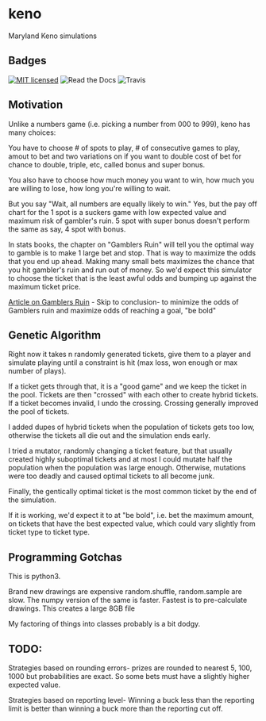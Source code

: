 # keno
Maryland Keno simulations

Badges
------
[![MIT licensed](https://img.shields.io/badge/license-MIT-blue.svg)](https://raw.githubusercontent.com/hyperium/hyper/master/LICENSE) ![Read the Docs](https://img.shields.io/readthedocs/pip.svg) ![Travis](https://img.shields.io/travis/USER/REPO.svg)


Motivation
----------
Unlike a numbers game (i.e. picking a number from 000 to 999), keno has many choices:

You have to choose # of spots to play, # of consecutive games to play, amout to bet and two variations on if you want to double cost of bet for chance to double, triple, etc, called bonus and super bonus.

You also have to choose how much money you want to win, how much you are willing to lose, how long you're willing to wait.

But you say "Wait, all numbers are equally likely to win." Yes, but the pay off chart for the 1 spot is a suckers game with low expected value and maximum risk of gambler's ruin. 5 spot with super bonus doesn't perform the same as say, 4 spot with bonus.

In stats books, the chapter on "Gamblers Ruin" will tell you the optimal way to gamble is to make 1 large bet and stop. That is way to maximize the odds that you end up ahead. Making many small bets maximizes the chance that you hit gambler's ruin and run out of money. So we'd expect this simulator to choose the ticket that is the least awful odds and bumping up against the maximum ticket price.

[Article on Gamblers Ruin](http://people.math.umass.edu/~lr7q/ps_files/teaching/math456/Chapter4.pdf) - Skip to conclusion- to minimize the odds of Gamblers ruin and maximize odds of reaching a goal, "be bold"

Genetic Algorithm
-----------------
Right now it takes n randomly generated tickets, give them to a player and simulate playing until a constraint is hit (max loss, won enough or max number of plays). 

If a ticket gets through that, it is a "good game" and we keep the ticket in the pool. Tickets are then "crossed" with each other to create hybrid tickets. If a ticket becomes invalid, I undo the crossing. Crossing generally improved the pool of tickets.

I added dupes of hybrid tickets when the population of tickets gets too low, otherwise the tickets all die out and the simulation ends early.

I tried a mutator, randomly changing a ticket feature, but that usually created highly suboptimal tickets and at most I could mutate half the population when the population was large enough. Otherwise, mutations were too deadly and caused optimal tickets to all become junk.

Finally, the gentically optimal ticket is the most common ticket by the end of the simulation.

If it is working, we'd expect it to at "be bold", i.e. bet the maximum amount, on tickets that have the best expected value, which could vary slightly from ticket type to ticket type.

Programming Gotchas
-------------------
This is python3.

Brand new drawings are expensive random.shuffle, random.sample are slow. The numpy version of the same is faster. Fastest
is to pre-calculate drawings. This creates a large 8GB file

My factoring of things into classes probably is a bit dodgy.


TODO:
-----
Strategies based on rounding errors- prizes are rounded to nearest 5, 100, 1000 but probabilities are exact. So some
bets must have a slightly higher expected value.

Strategies based on reporting level- Winning a buck less than the reporting limit is better than winning a buck more
than the reporting cut off.
